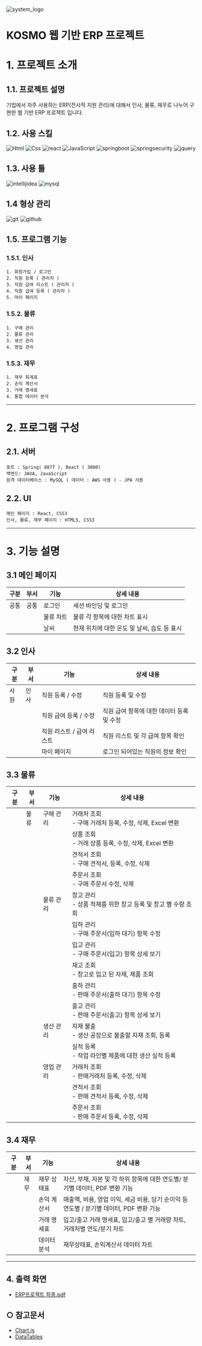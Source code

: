![system_logo](https://github.com/scok/Erp-Web/assets/20298169/93d39029-cd84-4a97-839b-bf6ff18b7780)

KOSMO 웹 기반 ERP 프로젝트
======================

# 1. 프로젝트 소개
## 1.1. 프로젝트 설명
기업에서 자주 사용하는 ERP(전사적 지원 관리)에 대해서 인사, 물류, 재무로 나누어 구현한 웹 기반 ERP 프로젝트 입니다. 

## 1.2. 사용 스킬
<!-- <img alt="이미지 이름" src ="https://img.shields.io/badge/이미지 이름-색상 코드.svg?&style=for-the-badge&logo=이미지 이름&logoColor=로고 색상"/> -->
<img alt="Html" src ="https://img.shields.io/badge/HTML5-E34F26.svg?&style=for-the-badge&logo=HTML5&logoColor=white"/> <img alt="Css" src ="https://img.shields.io/badge/CSS3-1572B6.svg?&style=for-the-badge&logo=CSS3&logoColor=white"/> <img alt="react" src ="https://img.shields.io/badge/react-61DAFB.svg?&style=for-the-badge&logo=react&logoColor=black"/> <img alt="JavaScript" src ="https://img.shields.io/badge/JavaScriipt-F7DF1E.svg?&style=for-the-badge&logo=JavaScript&logoColor=black"/> <img alt="springboot" src ="https://img.shields.io/badge/springboot-6DB33F.svg?&style=for-the-badge&logo=springboot&logoColor=white"/> <img alt="springsecurity" src ="https://img.shields.io/badge/springsecurity-6DB33F.svg?&style=for-the-badge&logo=springsecurity&logoColor=white"/> <img alt="jquery" src ="https://img.shields.io/badge/jquery-0769AD.svg?&style=for-the-badge&logo=jquery&logoColor=white"/> 

## 1.3. 사용 툴
<img alt="intellijidea" src ="https://img.shields.io/badge/intellijidea-000000.svg?&style=for-the-badge&logo=intellijidea&logoColor=white"/> <img alt="mysql" src ="https://img.shields.io/badge/mysql-4479A1.svg?&style=for-the-badge&logo=mysql&logoColor=white"/>

## 1.4 형상 관리
<img alt="git" src ="https://img.shields.io/badge/git-F05032.svg?&style=for-the-badge&logo=git&logoColor=white"/> <img alt="github" src ="https://img.shields.io/badge/github-181717.svg?&style=for-the-badge&logo=github&logoColor=white"/>

## 1.5. 프로그램 기능
### 1.5.1. 인사
	1. 회원가입 / 로그인
    2. 직원 등록 ( 관리자 )
    3. 직원 급여 리스트 ( 관리자 )
    4. 직원 급여 등록 ( 관리자 )
    5. 마이 페이지

### 1.5.2. 물류
	1. 구매 관리
	2. 물류 관리
    3. 생산 관리
    4. 영업 관리

### 1.5.3. 재무
	1. 재무 회계표
    2. 손익 계산서
    3. 거래 명세표
    4. 통합 데이터 분석

****
# 2. 프로그램 구성
## 2.1. 서버

```
포트 : Spring( 8877 ), React ( 3000)
백엔드: JAVA, JavaScript
원격 데이터베이스 : MySQL ( 데이터 : AWS 사용 ) - JPA 사용
```

## 2.2. UI

```
메인 페이지 : React, CSS3
인사, 물류, 재무 페이지 : HTML5, CSS3
```
*****

# 3. 기능 설명
## 3.1 메인 페이지
| 구분  | 부서 | 기능    | 상세 내용                      |
|-----|----|-------|----------------------------|
| 공통  | 공통 | 로그인   | 세션 바인딩 및 로그인               |
|   |  | 물류 차트 | 물류 각 항목에 대한 차트 표시          |
|   |  | 날씨    | 현재 위치에 대한 온도 및 날씨, 습도 등 표시 |
## 3.2 인사
| 구분  | 부서 | 기능 | 상세 내용 |
|-----|----|-----|---|
| 사원  | 인사 | 직원 등록 / 수정 | 직원 등록 및 수정 |
| | | 직원 급여 등록 / 수정 | 직원 급여 항목에 대한 데이터 등록 및 수정 |
| | | 직원 리스트 / 급여 리스트 | 직원 리스트 및 각 급여 항목 확인 |
| | | 마이 페이지 | 로그인 되어있는 직원의 정보 확인 |
## 3.3 물류
| 구분  | 부서 | 기능 | 상세 내용 |
|-----|----|-----|---|
| | 물류 | 구매 관리 | 거래처 조회 <br/>- 구매 거래처 등록, 수정, 삭제, Excel 변환 |
| | | | 상품 조회<br/>- 거래 상품 등록, 수정, 삭제, Excel 변환 |
| | | | 견적서 조회<br/>- 구매 견적서, 등록, 수정, 삭제 |
| | |  | 주문서 조회<br/>- 구매 주문서 수정, 삭제 |
| | | 물류 관리 | 창고 관리<br/>- 상품 적재를 위한 창고 등록 및 창고 별 수량 조회 |
| | | | 입하 관리<br/>- 구매 주문서(입하 대기) 항목 수정 |
| | | | 입고 관리<br/>- 구매 주문서(입고) 항목 상세 보기 |
| | | | 재고 조회<br/>- 창고로 입고 된 자재, 제품 조회 |
| | | | 출하 관리<br/>- 판매 주문서(출하 대기) 항목 수정 |
| | | | 출고 관리<br/>- 판매 주문서(출고) 항목 상세 보기 |
| | | 생산 관리 | 자재 불출<br/>- 생산 공장으로 불출할 자재 조회, 등록 |
| | | | 실적 등록<br/>- 작업 라인별 제품에 대한 생산 실적 등록 |
| | | 영업 관리 | 거래처 조회<br/>- 판매거래처 등록, 수정, 삭제 |
| | | | 견적서 조회<br/>- 판매 견적서 등록, 수정, 삭제 |
| | | | 주문서 조회<br/>- 판매 주문서 등록, 수정, 삭제 |
## 3.4 재무
| 구분  | 부서 | 기능 | 상세 내용 |
|-----|----|-----|---|
| | 재무 | 재무 상태표 | 자산, 부채, 자본 및 각 하위 항목에 대한 연도별/ 분기별 데이터, PDF 변환 기능 |
| | | 손익 계산서 | 매출액, 비용, 영업 이익, 세금 비용, 당기 순이익 등 연도별 / 분기별 데이터, PDF 변환 기능 |
| | | 거래 명세표 | 입고/출고 거래 명세표, 입고/출고 별 거래량 차트, 거래처별 연도/분기 차트 |
| | | 데이터 분석 | 재무상태표, 손익계산서 데이터 차트 |
*****
## 4. 출력 화면
* [ERP프로젝트 최종.pdf]([https://github.com/scok/Erp-Web/blob/master/ERP%ED%94%84%EB%A1%9C%EC%A0%9D%ED%8A%B8%20%EC%B5%9C%EC%A2%85.pdf](https://github.com/1999JM/Erp/blob/9483e2f71d5d83f5697e99609e3ba8824e3222b3/3%EC%A1%B0_%EC%B5%9C%EC%A2%85%ED%94%84%EB%A1%9C%EC%A0%9D%ED%8A%B8(%ED%8D%BC%EC%8A%A4%ED%8A%B8%ED%81%B4%EB%9E%98%EC%8A%A4).pdf)https://github.com/1999JM/Erp/blob/9483e2f71d5d83f5697e99609e3ba8824e3222b3/3%EC%A1%B0_%EC%B5%9C%EC%A2%85%ED%94%84%EB%A1%9C%EC%A0%9D%ED%8A%B8(%ED%8D%BC%EC%8A%A4%ED%8A%B8%ED%81%B4%EB%9E%98%EC%8A%A4).pdf)

## ○ 참고문서
* [Chart.js](https://www.chartjs.org/docs/latest/)
* [DataTables](https://datatables.net/)
